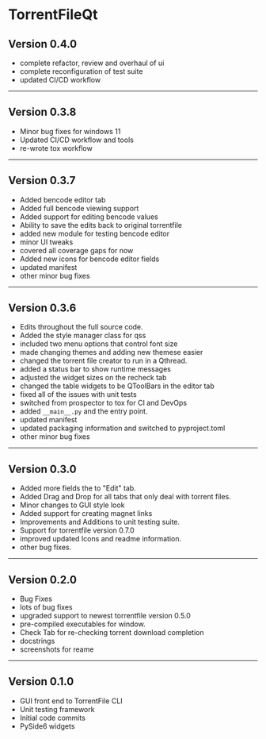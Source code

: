 # TorrentFileQt

## Version 0.4.0

-   complete refactor, review and overhaul of ui
-   complete reconfiguration of test suite
-   updated CI/CD workflow

* * *

## Version 0.3.8

-   Minor bug fixes for windows 11
-   Updated CI/CD workflow and tools
-   re-wrote tox workflow

* * *

## Version 0.3.7

-   Added bencode editor tab
-   Added full bencode viewing support
-   Added support for editing bencode values 
-   Ability to save the edits back to original torrentfile
-   added new module for testing bencode editor
-   minor UI tweaks 
-   covered all coverage gaps for now
-   Added new icons for bencode editor fields
-   updated manifest
-   other minor bug fixes

* * *

## Version 0.3.6

-   Edits throughout the full source code.
-   Added the style manager class for qss
-   included two menu options that control font size
-   made changing themes and adding new themese easier
-   changed the torrent file creator to run in a Qthread.
-   added a status bar to show runtime messages
-   adjusted the widget sizes on the recheck tab
-   changed the table widgets to be QToolBars in the editor tab
-   fixed all of the issues with unit tests
-   switched from prospector to tox for CI and DevOps
-   added `__main__.py` and the entry point.
-   updated manifest
-   updated packaging information and switched to pyproject.toml
-   other minor bug fixes

* * *

## Version 0.3.0

-   Added more fields the to "Edit" tab.
-   Added Drag and Drop for all tabs that only deal with torrent files.
-   Minor changes to GUI style look
-   Added support for creating magnet links
-   Improvements and Additions to unit testing suite.
-   Support for torrentfile version 0.7.0
-   improved updated Icons and readme information.
-   other bug fixes.

* * *

## Version 0.2.0

-   Bug Fixes
-   lots of bug fixes
-   upgraded support to newest torrentfile version 0.5.0
-   pre-compiled executables for window.
-   Check Tab for re-checking torrent download completion
-   docstrings
-   screenshots for reame

* * *

## Version 0.1.0

-   GUI front end to TorrentFile CLI
-   Unit testing framework
-   Initial code commits
-   PySide6 widgets
